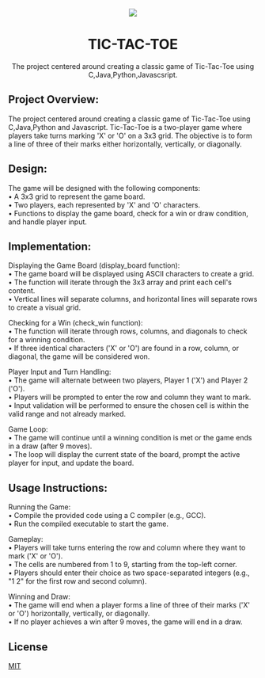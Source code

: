 <div align="center">
    <br>
    <img src="https://img.freepik.com/free-vector/hands-holding-pencils-play-tic-tac-toe-people-drawing-crosses-noughts-simple-game-children-flat-vector-illustration-strategy-concept-banner-website-design-landing-web-page_74855-24786.jpg"/>
    <br>
    <h1>TIC-TAC-TOE</h1>
    <p>
The project centered around creating a classic game of Tic-Tac-Toe using C,Java,Python,Javascsript.
</p>
</div>
    
## Project Overview:
The project centered around creating a classic game of Tic-Tac-Toe using C,Java,Python and Javascript. Tic-Tac-Toe is a two-player game where players take turns marking 'X' or 'O' on a 3x3 grid. The objective is to form a line of three of their marks either horizontally, vertically, or diagonally.

## Design:
The game will be designed with the following components:<br>
•	A 3x3 grid to represent the game board.<br>
•	Two players, each represented by 'X' and 'O' characters.<br>
•	Functions to display the game board, check for a win or draw condition, and handle player input.

## Implementation:
Displaying the Game Board (display_board function): <br>
•	The game board will be displayed using ASCII characters to create a grid.<br>
•	The function will iterate through the 3x3 array and print each cell's content.<br>
•	Vertical lines will separate columns, and horizontal lines will separate rows to create a visual grid.

Checking for a Win (check_win function):<br>
•	The function will iterate through rows, columns, and diagonals to check for a winning condition.<br>
•	If three identical characters ('X' or 'O') are found in a row, column, or diagonal, the game will be considered won.

Player Input and Turn Handling:<br>
•	The game will alternate between two players, Player 1 ('X') and Player 2 ('O').<br>
•	Players will be prompted to enter the row and column they want to mark.<br>
•	Input validation will be performed to ensure the chosen cell is within the valid range and not already marked.

Game Loop:<br>
•	The game will continue until a winning condition is met or the game ends in a draw (after 9 moves).<br>
•	The loop will display the current state of the board, prompt the active player for input, and update the board.

 ## Usage Instructions:
 Running the Game:<br>
•	Compile the provided code using a C compiler (e.g., GCC).<br>
•	Run the compiled executable to start the game.

Gameplay:<br>
•	Players will take turns entering the row and column where they want to mark ('X' or 'O').<br>
•	The cells are numbered from 1 to 9, starting from the top-left corner.<br>
•	Players should enter their choice as two space-separated integers (e.g., "1 2" for the first row and second column).

Winning and Draw:<br>
•	The game will end when a player forms a line of three of their marks ('X' or 'O') horizontally, vertically, or diagonally.<br>
•	If no player achieves a win after 9 moves, the game will end in a draw.<br>

## License
[MIT](https://github.com/EshaalakshmiDS/Tic-Tac-Toe/blob/main/LICENSE)


